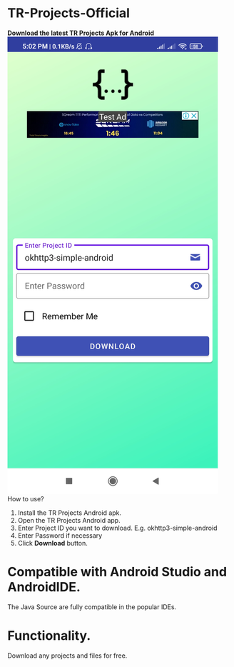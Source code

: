 # TR-Projects-Official
**Download the latest TR Projects Apk for Android**
![alt text](https://github.com/arcans1998/tr-projects-official/blob/8c7cbb2b370ca23b448a91ea812318410df82805/Screenshot_2022-06-08-17-02-46-612_com.trprojects.net.jpg)
How to use?
1. Install the TR Projects Android apk.
2. Open the TR Projects Android app.
3. Enter Project ID you want to download. E.g. okhttp3-simple-android
4. Enter Password if necessary
5. Click **Download** button.

# Compatible with Android Studio and AndroidIDE.
The Java Source are fully compatible in the popular IDEs.

# Functionality.
Download any projects and files for free.
